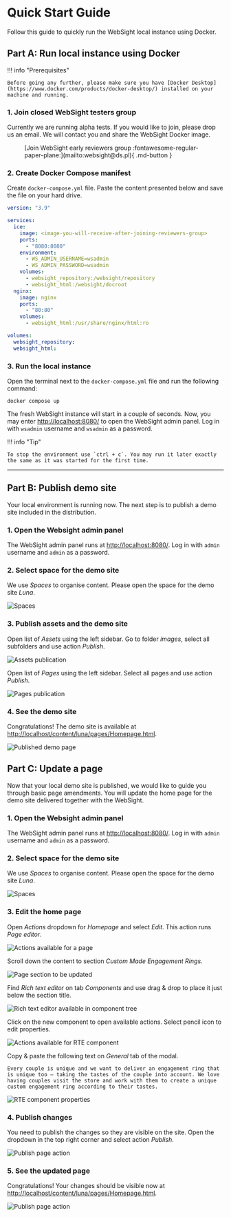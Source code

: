 # Quick Start Guide

Follow this guide to quickly run the WebSight local instance using Docker.

## Part A: Run local instance using Docker

!!! info "Prerequisites"

    Before going any further, please make sure you have [Docker Desktop](https://www.docker.com/products/docker-desktop/) installed on your machine and running.

### 1. Join closed WebSight testers group

Currently we are running alpha tests. If you would like to join, please drop us an email. We will contact you and share the WebSight Docker image.

<figure markdown>
  [Join WebSight early reviewers group :fontawesome-regular-paper-plane:](mailto:websight@ds.pl){ .md-button }
</figure>

### 2. Create Docker Compose manifest

Create `docker-compose.yml` file. Paste the content presented below and save the file on your hard drive.

``` yaml title="docker-compose.yml"
version: "3.9"

services:
  ice:
    image: <image-you-will-receive-after-joining-reviewers-group>
    ports:
      - "8080:8080"
    environment:
      - WS_ADMIN_USERNAME=wsadmin
      - WS_ADMIN_PASSWORD=wsadmin
    volumes:
      - websight_repository:/websight/repository
      - websight_html:/websight/docroot
  nginx:
    image: nginx
    ports:
      - "80:80"
    volumes:
      - websight_html:/usr/share/nginx/html:ro

volumes:
  websight_repository:
  websight_html:
```

### 3. Run the local instance

Open the terminal next to the `docker-compose.yml` file and run the following command:

```
docker compose up
```

The fresh WebSight instance will start in a couple of seconds. Now, you may enter [http://localhost:8080/](http://localhost:8080/) to open the WebSight admin panel.
Log in with `wsadmin` username and `wsadmin` as a password.

!!! info "Tip"
  
    To stop the environment use `ctrl + c`. You may run it later exactly the same as it was started for the first time.

---

## Part B: Publish demo site

Your local environment is running now. The next step is to publish a demo site included in the distribution. 

### 1. Open the Websight admin panel

The WebSight admin panel runs at [http://localhost:8080/](http://localhost:8080/). Log in with `admin` username and `admin` as a password.

### 2. Select space for the demo site

We use _Spaces_ to organise content. Please open the space for the demo site _Luna_.

![Spaces](./quick-start-spaces.png)

### 3. Publish assets and the demo site

Open list of _Assets_ using the left sidebar. Go to folder _images_, select all subfolders and use action _Publish_.

![Assets publication](./quick-start-assets-publication.png)

Open list of _Pages_ using the left sidebar. Select all pages and use action _Publish_.

![Pages publication](./quick-start-pages-publication.png)

### 4. See the demo site

Congratulations! The demo site is available at [http://localhost/content/luna/pages/Homepage.html](http://localhost/content/luna/pages/Homepage.html).

![Published demo page](./quick-start-published-page.png)

## Part C: Update a page

Now that your local demo site is published, we would like to guide you through basic page amendments. You will update the home page for the demo site delivered together with the WebSight.

### 1. Open the Websight admin panel

The WebSight admin panel runs at [http://localhost:8080/](http://localhost:8080/). Log in with `admin` username and `admin` as a password.

### 2. Select space for the demo site

We use _Spaces_ to organise content. Please open the space for the demo site _Luna_.

![Spaces](./quick-start-spaces.png)

### 3. Edit the home page

Open _Actions_ dropdown for _Homepage_ and select _Edit_. This action runs _Page editor_. 

![Actions available for a page](./quick-start-page-actions.png)

Scroll down the content to section _Custom Made Engagement Rings_.

![Page section to be updated](./quick-start-page-section.png)

Find _Rich text editor_ on tab _Components_ and use drag & drop to place it just below the section title. 

![Rich text editor available in component tree](./quick-start-RTE-component.png)

Click on the new component to open available actions. Select pencil icon to edit properties.

![Actions available for RTE component](./quick-start-RTE-editing.png)

Copy & paste the following text on _General_ tab of the modal.

```
Every couple is unique and we want to deliver an engagement ring that is unique too – taking the tastes of the couple into account. We love having couples visit the store and work with them to create a unique custom engagement ring according to their tastes.
```

![RTE component properties](./quick-start-RTE-properties.png)

### 4. Publish changes

You need to publish the changes so they are visible on the site. Open the dropdown in the top right corner and select action _Publish_.

![Publish page action](./quick-start-publish-page.png)

### 5. See the updated page

Congratulations! Your changes should be visible now at [http://localhost/content/luna/pages/Homepage.html](http://localhost/content/luna/pages/Homepage.html). 

![Publish page action](./quick-start-updated-page.png)